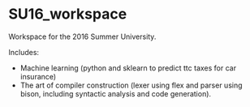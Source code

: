 # SU16_workspace
Workspace for the 2016 Summer University.

Includes: 
- Machine learning (python and sklearn to predict ttc taxes for car insurance)
- The art of compiler construction (lexer using flex and parser using bison, including syntactic analysis and code generation).
